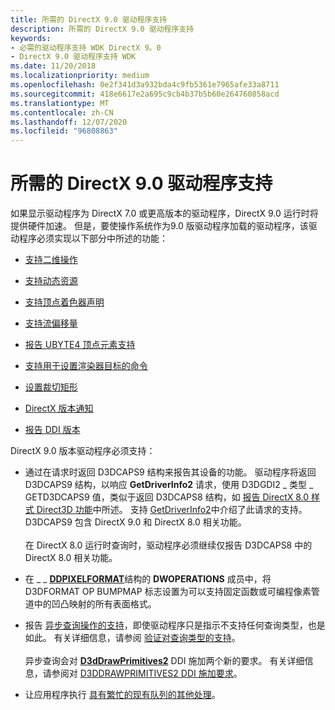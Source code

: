 ```yaml
---
title: 所需的 DirectX 9.0 驱动程序支持
description: 所需的 DirectX 9.0 驱动程序支持
keywords:
- 必需的驱动程序支持 WDK DirectX 9。0
- DirectX 9.0 驱动程序支持 WDK
ms.date: 11/20/2018
ms.localizationpriority: medium
ms.openlocfilehash: 0e2f341d3a932bda4c9fb5361e7965afe33a8711
ms.sourcegitcommit: 418e6617e2a695c9cb4b37b5b60e264760858acd
ms.translationtype: MT
ms.contentlocale: zh-CN
ms.lasthandoff: 12/07/2020
ms.locfileid: "96808863"
---
```

# <a name="required-directx-90-driver-support"></a>所需的 DirectX 9.0 驱动程序支持

如果显示驱动程序为 DirectX 7.0 或更高版本的驱动程序，DirectX 9.0 运行时将提供硬件加速。 但是，要使操作系统作为9.0 版驱动程序加载的驱动程序，该驱动程序必须实现以下部分中所述的功能：

- [支持二维操作](supporting-two-dimensional-operations.md)

- [支持动态资源](supporting-dynamic-resources.md)

- [支持顶点着色器声明](supporting-vertex-shader-declarations.md)

- [支持流偏移量](supporting-stream-offsets.md)

- [报告 UBYTE4 顶点元素支持](reporting-support-of-ubyte4-vertex-element.md)

- [支持用于设置渲染器目标的命令](supporting-commands-for-setting-render-target.md)

- [设置裁切矩形](setting-scissor-rectangle.md)

- [DirectX 版本通知](notifying-about-directx-version.md)

- [报告 DDI 版本](reporting-ddi-version.md)

DirectX 9.0 版本驱动程序必须支持：

-   通过在请求时返回 D3DCAPS9 结构来报告其设备的功能。 驱动程序将返回 D3DCAPS9 结构，以响应 **GetDriverInfo2** 请求，使用 D3DGDI2 \_ 类型 \_ GETD3DCAPS9 值，类似于返回 D3DCAPS8 结构，如 [报告 DirectX 8.0 样式 Direct3D 功能](reporting-directx-8-0-style-direct3d-capabilities.md)中所述。 支持 [GetDriverInfo2](supporting-getdriverinfo2.md)中介绍了此请求的支持。 D3DCAPS9 包含 DirectX 9.0 和 DirectX 8.0 相关功能。<br/><br/>在 DirectX 8.0 运行时查询时，驱动程序必须继续仅报告 D3DCAPS8 中的 DirectX 8.0 相关功能。

-   在 \_ \_ [**DDPIXELFORMAT**](/windows-hardware/drivers/ddi/ksmedia/ns-ksmedia-_ddpixelformat)结构的 **DWOPERATIONS** 成员中，将 D3DFORMAT OP BUMPMAP 标志设置为可以支持固定函数或可编程像素管道中的凹凸映射的所有表面格式。

-   报告 [异步查询操作的支持](supporting-asynchronous-query-operations.md)，即使驱动程序只是指示不支持任何查询类型，也是如此。 有关详细信息，请参阅 [验证对查询类型的支持](verifying-support-of-query-types.md)。<br/><br/>异步查询会对 [**D3dDrawPrimitives2**](/windows-hardware/drivers/ddi/d3dhal/nc-d3dhal-lpd3dhal_drawprimitives2cb) DDI 施加两个新的要求。 有关详细信息，请参阅对 [D3DDRAWPRIMITIVES2 DDI 施加要求](imposing-requirements-on-the-d3ddrawprimitives2-ddi.md)。

-   让应用程序执行 [具有繁忙的现有队列的其他处理](processing-with-busy-present-queues.md)。
